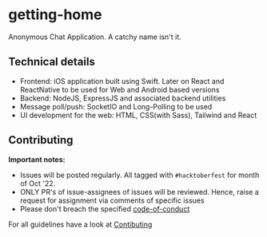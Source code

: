 # getting-home
Anonymous Chat Application. A catchy name isn't it.

## Technical details

- Frontend: iOS application built using Swift. Later on React and ReactNative to be used for Web and Android based versions
- Backend: NodeJS, ExpressJS and associated backend utilities
- Message poll/push: SocketIO and Long-Polling to be used
- UI development for the web: HTML, CSS(with Sass), Tailwind and React

## Contributing

**Important notes:**

- Issues will be posted regularly. All tagged with `#hacktoberfest` for month of Oct '22.
- ONLY PR's of issue-assignees of issues will be reviewed. Hence, raise a request for assignment via comments of specific issues
- Please don't breach the specified [code-of-conduct](./CODE-OF-CONDUCT.md)

For all guidelines have a look at [Contibuting](./CONTRIBUTING.md)
